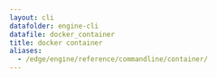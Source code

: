 ```yaml
---
layout: cli
datafolder: engine-cli
datafile: docker_container
title: docker container
aliases:
  - /edge/engine/reference/commandline/container/
---
```

<!--
This page is automatically generated from Docker's source code. If you want to
suggest a change to the text that appears here, open a ticket or pull request
in the source repository on GitHub:

https://github.com/docker/cli
-->

